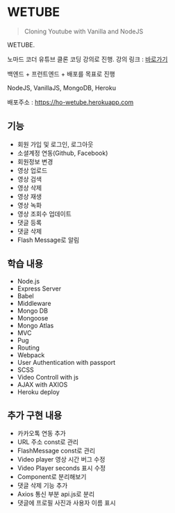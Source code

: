 # WETUBE

> Cloning Youtube with Vanilla and NodeJS

WETUBE.

노마드 코더 유튜브 클론 코딩 강의로 진행. 강의 링크 : [바로가기](https://academy.nomadcoders.co/p/javascript-fullstack-from-zero-to-hero)

백엔드 + 프런트엔드 + 배포를 목표로 진행

NodeJS, VanillaJS, MongoDB, Heroku

배포주소 : https://ho-wetube.herokuapp.com

## 기능
* 회원 가입 및 로그인, 로그아웃
* 소셜계정 연동(Github, Facebook)
* 회원정보 변경
* 영상 업로드
* 영상 검색
* 영상 삭제
* 영상 재생
* 영상 녹화
* 영상 조회수 업데이트
* 댓글 등록
* 댓글 삭제
* Flash Message로 알림

## 학습 내용
* Node.js
* Express Server
* Babel
* Middleware
* Mongo DB
* Mongoose
* Mongo Atlas
* MVC
* Pug
* Routing
* Webpack
* User Authentication with passport
* SCSS
* Video Controll with js
* AJAX with AXIOS
* Heroku deploy

## 추가 구현 내용
* 카카오톡 연동 추가
* URL 주소 const로 관리
* FlashMessage const로 관리
* Video player 영상 시간 버그 수정
* Video Player seconds 표시 수정
* Component로 분리해보기
* 댓글 삭제 기능 추가
* Axios 통신 부분 api.js로 분리
* 댓글에 프로필 사진과 사용자 이름 표시
